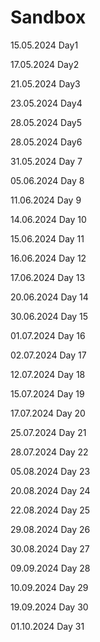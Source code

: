 # Sandbox
15.05.2024 Day1

17.05.2024 Day2

21.05.2024 Day3

23.05.2024 Day4

28.05.2024 Day5

28.05.2024 Day6

31.05.2024 Day 7

05.06.2024 Day 8

11.06.2024 Day 9

14.06.2024 Day 10

15.06.2024 Day 11

16.06.2024 Day 12

17.06.2024 Day 13

20.06.2024 Day 14

30.06.2024 Day 15

01.07.2024 Day 16

02.07.2024 Day 17

12.07.2024 Day 18

15.07.2024 Day 19

17.07.2024 Day 20

25.07.2024 Day 21

28.07.2024 Day 22

05.08.2024 Day 23

20.08.2024 Day 24

22.08.2024 Day 25

29.08.2024 Day 26

30.08.2024 Day 27

09.09.2024 Day 28

10.09.2024 Day 29

19.09.2024 Day 30

01.10.2024 Day 31
